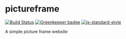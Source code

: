 # pictureframe

[![Build Status](https://travis-ci.org/coderbyheart/pictureframe.svg?branch=master)](https://travis-ci.org/coderbyheart/pictureframe)
[![Greenkeeper badge](https://badges.greenkeeper.io/coderbyheart/pictureframe.svg)](https://greenkeeper.io/) 
[![js-standard-style](https://img.shields.io/badge/code%20style-standard-brightgreen.svg)](http://standardjs.com/)

A simple picture frame website
